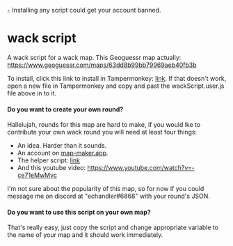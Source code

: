 ``⚠️`` Installing any script could get your account banned.

# wack script
A wack script for a wack map. This Geoguessr map actually: https://www.geoguessr.com/maps/63dd8b99bb79969aeb40fb3b

To install, click this link to install in Tampermonkey: [link](https://github.com/echandler/wack-script/raw/main/wackScript.user.js). If that doesn't work, open a new file in Tampermonkey and copy and past the wackScript.user.js file above in to it.


#### Do you want to create your own round?

Hallelujah, rounds for this map are hard to make, if you would lke to contribute your own wack round you will need at least four things:
- An idea. Harder than it sounds.
- An account on [map-maker.app](https://map-maker.app).
- The helper script: [link](https://github.com/echandler/wack-script/raw/main/wackHelperScript.user.js)
- And this youtube video: https://www.youtube.com/watch?v=-ce71eMwMvc

I'm not sure about the popularity of this map, so for now if you could message me on discord at "echandler#6868" with your round's JSON.


#### Do you want to use this script on your own map?

That's really easy, just copy the script and change appropriate variable to the name of your map and it should work immediately.
